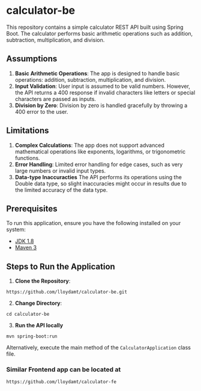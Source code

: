 # calculator-be

This repository contains a simple calculator REST API built using Spring Boot. The calculator performs basic arithmetic operations such as addition, subtraction, multiplication, and division.

## Assumptions

1. **Basic Arithmetic Operations**: The app is designed to handle basic operations: addition, subtraction, multiplication, and division.
2. **Input Validation**: User input is assumed to be valid numbers. However, the API returns a 400 response if invalid characters like letters or special characters are passed as inputs.
3. **Division by Zero**: Division by zero is handled gracefully by throwing a 400 error to the user.

## Limitations

1. **Complex Calculations**: The app does not support advanced mathematical operations like exponents, logarithms, or trigonometric functions.
2. **Error Handling**: Limited error handling for edge cases, such as very large numbers or invalid input types.
3. **Data-type Inaccuracties** The API performs its operations using the Double data type, so slight inaccuracies might occur in results due to the limited accuracy of the data type.

## Prerequisites

To run this application, ensure you have the following installed on your system:

- [JDK 1.8](https://www.oracle.com/java/technologies/downloads/#java8)
- [Maven 3](https://maven.apache.org/)

## Steps to Run the Application

1. **Clone the Repository**:

```
https://github.com/lloydamt/calculator-be.git
```

2. **Change Directory**:

```
cd calculator-be
```

3. **Run the API locally**

```
mvn spring-boot:run
```

Alternatively, execute the main method of the `CalculatorApplication` class file.

### Similar Frontend app can be located at

```
https://github.com/lloydamt/calculator-fe
```
